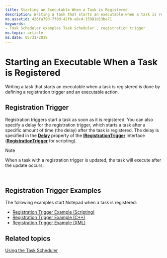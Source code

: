 ```yaml
---
title: Starting an Executable When a Task is Registered
description: Writing a task that starts an executable when a task is registered is done by defining a registration trigger and an executable action.
ms.assetid: 426fa79d-7f0d-42fb-a8c4-15981d13be71
keywords:
- Task Scheduler examples Task Scheduler , registration trigger
ms.topic: article
ms.date: 05/31/2018
---
```


# Starting an Executable When a Task is Registered

Writing a task that starts an executable when a task is registered is done by defining a registration trigger and an executable action.

## Registration Trigger

Registration triggers start a task as soon as it is registered. You can also specify a delay for the registration trigger, which starts a task after a specific amount of time (the delay) after the task is registered. The delay is specified in the [**Delay**](/windows/desktop/api/taskschd/nf-taskschd-iregistrationtrigger-get_delay) property of the [**IRegistrationTrigger**](/windows/desktop/api/taskschd/nn-taskschd-iregistrationtrigger) interface ([**RegistrationTrigger**](registrationtrigger.md) for scripting).

> [!Note]  
> When a task with a registration trigger is updated, the task will execute after the update occurs.

 

## Registration Trigger Examples

The following examples start Notepad when a task is registered:

-   [Registration Trigger Example (Scripting)](registration-trigger-example--scripting-.md)
-   [Registration Trigger Example (C++)](registration-trigger-example--c---.md)
-   [Registration Trigger Example (XML)](registration-trigger-example--xml-.md)

## Related topics

<dl> <dt>

[Using the Task Scheduler](using-the-task-scheduler.md)
</dt> </dl>

 

 




